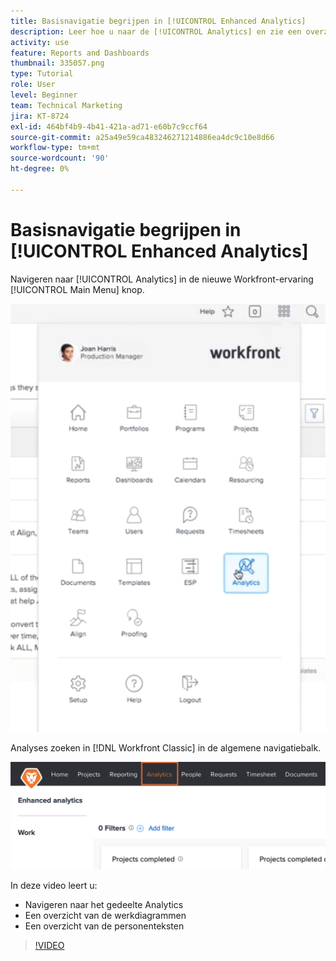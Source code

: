 ```yaml
---
title: Basisnavigatie begrijpen in [!UICONTROL Enhanced Analytics]
description: Leer hoe u naar de [!UICONTROL Analytics] en zie een overzicht van de werkkaarten en de personenteksten in Workfront.
activity: use
feature: Reports and Dashboards
thumbnail: 335057.png
type: Tutorial
role: User
level: Beginner
team: Technical Marketing
jira: KT-8724
exl-id: 464bf4b9-4b41-421a-ad71-e60b7c9ccf64
source-git-commit: a25a49e59ca483246271214886ea4dc9c10e8d66
workflow-type: tm+mt
source-wordcount: '90'
ht-degree: 0%

---
```


# Basisnavigatie begrijpen in [!UICONTROL Enhanced Analytics]

Navigeren naar [!UICONTROL Analytics] in de nieuwe Workfront-ervaring [!UICONTROL Main Menu] knop.

![Een afbeelding om de [!UICONTROL Analytics] in de Workfront [!UICONTROL main menu]](assets/Navigate-NWE.png)

Analyses zoeken in [!DNL Workfront Classic] in de algemene navigatiebalk.

![Een afbeelding om de [!UICONTROL Analytics] in de [!DNL Workfront Classic]](assets/Navigate-Classic.png)

In deze video leert u:

* Navigeren naar het gedeelte Analytics
* Een overzicht van de werkdiagrammen
* Een overzicht van de personenteksten

>[!VIDEO](https://video.tv.adobe.com/v/335057/?quality=12&learn=on)
